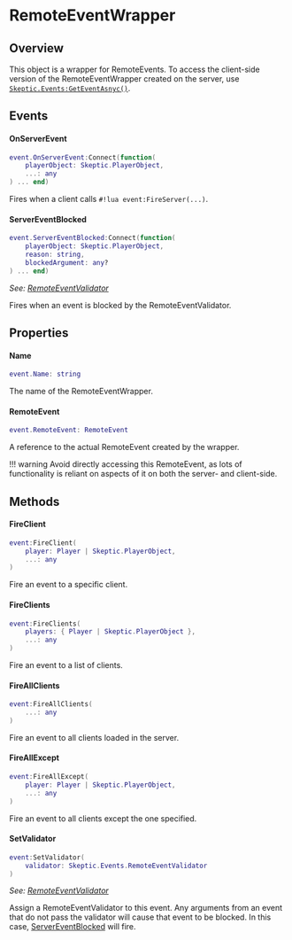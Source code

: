 [RemoteEventValidator]: RemoteEventValidator.md

# RemoteEventWrapper

## Overview

This object is a wrapper for RemoteEvents. To access the client-side version of the RemoteEventWrapper created on the server, use [`Skeptic.Events:GetEventAsnyc()`](../../client/events/Events.md).

## Events

#### OnServerEvent
```lua
event.OnServerEvent:Connect(function(
    playerObject: Skeptic.PlayerObject,
    ...: any
) ... end)
```

Fires when a client calls `#!lua event:FireServer(...)`.

#### ServerEventBlocked
```lua
event.ServerEventBlocked:Connect(function(
    playerObject: Skeptic.PlayerObject,
    reason: string,
    blockedArgument: any?
) ... end)
```

_See: [RemoteEventValidator]_

Fires when an event is blocked by the RemoteEventValidator. 

## Properties

#### Name
```lua
event.Name: string
```
The name of the RemoteEventWrapper.

#### RemoteEvent
```lua
event.RemoteEvent: RemoteEvent
```

A reference to the actual RemoteEvent created by the wrapper. 

!!! warning
    Avoid directly accessing this RemoteEvent, as lots of functionality is reliant on aspects of it on both the server- and client-side.

## Methods

#### FireClient
```lua
event:FireClient(
    player: Player | Skeptic.PlayerObject,
    ...: any
)
```

Fire an event to a specific client.

#### FireClients
```lua
event:FireClients(
    players: { Player | Skeptic.PlayerObject },
    ...: any
)
```

Fire an event to a list of clients.

#### FireAllClients
```lua
event:FireAllClients(
    ...: any
)
```

Fire an event to all clients loaded in the server.

#### FireAllExcept
```lua
event:FireAllExcept(
    player: Player | Skeptic.PlayerObject,
    ...: any
)
```

Fire an event to all clients except the one specified.

#### SetValidator
```lua
event:SetValidator(
    validator: Skeptic.Events.RemoteEventValidator
)
```
_See: [RemoteEventValidator]_

Assign a RemoteEventValidator to this event. Any arguments from an event that do not pass the validator will cause that event to be blocked. In this case, [ServerEventBlocked](#servereventblocked) will fire.